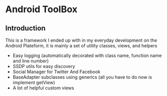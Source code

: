 Android ToolBox
=======

## Introduction

This is a framework I ended up with in my everyday development on the Android Plateform, it is mainly a set of utility classes, views, and helpers

* Easy logging (automatically decorated with class name, function name and line number)
* SSDP utils for easy discovery 
* Social Manager for Twitter And Facebook
* BaseAdapter subclasses using generics (all you have to do now is implement getView)
* A lot of helpful custom views
